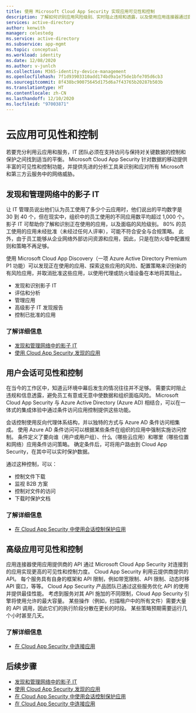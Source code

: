 ```yaml
---
title: 使用 Microsoft Cloud App Security 实现应用可见性和控制
description: 了解如何识别应用风险级别、实时阻止违规和透露，以及使用应用连接器通过提供程序 API 来实现可见性和监管。
services: active-directory
author: kenwith
manager: celestedg
ms.service: active-directory
ms.subservice: app-mgmt
ms.topic: conceptual
ms.workload: identity
ms.date: 12/08/2020
ms.author: v-junlch
ms.collection: M365-identity-device-management
ms.openlocfilehash: 7f1d93903310add174bd9a1e75de1bfe705d6cb3
ms.sourcegitcommit: 8f438bc90075645d175d6a7f43765b20287b503b
ms.translationtype: HT
ms.contentlocale: zh-CN
ms.lasthandoff: 12/10/2020
ms.locfileid: "97003871"
---
```

# <a name="cloud-app-visibility-and-control"></a>云应用可见性和控制

若要充分利用云应用和服务，IT 团队必须在支持访问与保持对关键数据的控制和保护之间找到适当的平衡。 Microsoft Cloud App Security 针对数据的移动提供丰富的可见性和控制功能，并提供先进的分析工具来识别和应对所有 Microsoft 和第三方云服务中的网络威胁。

## <a name="discover-and-manage-shadow-it-in-your-network"></a>发现和管理网络中的影子 IT

让 IT 管理员说出他们认为员工使用了多少个云应用时，他们说出的平均数字是 30 到 40 个，但在现实中，组织中的员工使用的不同应用数平均超过 1,000 个。 影子 IT 可帮助你了解和识别正在使用的应用，以及面临的风险级别。 80% 的员工使用的应用未经批准（未经过任何人评审），可能不符合安全与合规策略。 此外，由于员工能够从企业网络外部访问资源和应用，因此，只是在防火墙中配置规则和策略不再足够。

使用 Microsoft Cloud App Discovery（一项 Azure Active Directory Premium P1 功能）可以发现正在使用的应用、探索这些应用的风险、配置策略来识别新的有风险应用，并取消批准这些应用，以使用代理或防火墙设备在本地将其阻止。

- 发现和识别影子 IT
- 评估和分析
- 管理应用
- 高级影子 IT 发现报告
- 控制已批准的应用
 
### <a name="learn-more"></a>了解详细信息

- [发现和管理网络中的影子 IT](https://docs.microsoft.com/cloud-app-security/tutorial-shadow-it)
- [使用 Cloud App Security 发现的应用](https://docs.microsoft.com/cloud-app-security/discovered-apps)
 
## <a name="user-session-visibility-and-control"></a>用户会话可见性和控制 

在当今的工作区中，知道云环境中幕后发生的情况往往并不足够。 需要实时阻止违规和信息透露，避免员工有意或无意中使数据和组织面临风险。 Microsoft Cloud App Security 与 Azure Active Directory (Azure AD) 相结合，可以在一体式的集成体验中通过条件访问应用控制提供这些功能。 

会话控制使用反向代理体系结构，并以独特的方式与 Azure AD 条件访问相集成。 使用 Azure AD 条件访问可以根据某些条件在组织的应用中强制实施访问控制。 条件定义了要向谁（用户或用户组）、什么（哪些云应用）和哪里（哪些位置和网络）应用条件访问策略。 确定条件后，可将用户路由到 Cloud App Security，在其中可以实时保护数据。  

通过这种控制，可以：  
- 控制文件下载
- 监视 B2B 方案  
- 控制对文件的访问  
- 下载时保护文档  
 
### <a name="learn-more"></a>了解详细信息

- [在 Cloud App Security 中使用会话控制保护应用](https://docs.microsoft.com/cloud-app-security/proxy-intro-aad)
 
## <a name="advanced-app-visibility-and-controls"></a>高级应用可见性和控制 

应用连接器使用应用提供商的 API 通过 Microsoft Cloud App Security 对连接到的应用实现更高的可见性和控制力度。 Cloud App Security 利用云提供商提供的 API。 每个服务具有自身的框架和 API 限制，例如带宽限制、API 限制、动态时移 API 窗口，等等。 Cloud App Security 产品团队已通过这些服务优化 API 的使用并提供最佳性能。 考虑到服务对其 API 施加的不同限制，Cloud App Security 引擎将使用允许的最大容量。 某些操作（例如，扫描租户中的所有文件）需要大量的 API 调用，因此它们的执行阶段分散在更长的时段。 某些策略预期需要运行几个小时甚至几天。 
 
### <a name="learn-more"></a>了解详细信息  

- [在 Cloud App Security 中连接应用](https://docs.microsoft.com/cloud-app-security/enable-instant-visibility-protection-and-governance-actions-for-your-apps)

## <a name="next-steps"></a>后续步骤

- [发现和管理网络中的影子 IT](https://docs.microsoft.com/cloud-app-security/tutorial-shadow-it)
- [使用 Cloud App Security 发现的应用](https://docs.microsoft.com/cloud-app-security/discovered-apps)
- [在 Cloud App Security 中使用会话控制保护应用](https://docs.microsoft.com/cloud-app-security/proxy-intro-aad)
- [在 Cloud App Security 中连接应用](https://docs.microsoft.com/cloud-app-security/enable-instant-visibility-protection-and-governance-actions-for-your-apps)

